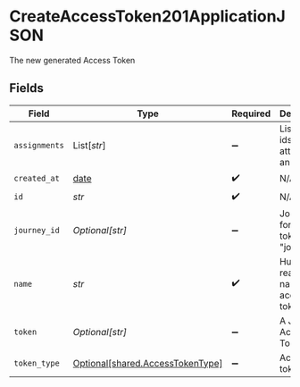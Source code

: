 # CreateAccessToken201ApplicationJSON

The new generated Access Token


## Fields

| Field                                                                      | Type                                                                       | Required                                                                   | Description                                                                | Example                                                                    |
| -------------------------------------------------------------------------- | -------------------------------------------------------------------------- | -------------------------------------------------------------------------- | -------------------------------------------------------------------------- | -------------------------------------------------------------------------- |
| `assignments`                                                              | List[*str*]                                                                | :heavy_minus_sign:                                                         | List of role ids attached to an user                                       |                                                                            |
| `created_at`                                                               | [date](https://docs.python.org/3/library/datetime.html#date-objects)       | :heavy_check_mark:                                                         | N/A                                                                        |                                                                            |
| `id`                                                                       | *str*                                                                      | :heavy_check_mark:                                                         | N/A                                                                        | api_5ZugdRXasLfWBypHi93Fk                                                  |
| `journey_id`                                                               | *Optional[str]*                                                            | :heavy_minus_sign:                                                         | Journey ID for access token type "journey"                                 |                                                                            |
| `name`                                                                     | *str*                                                                      | :heavy_check_mark:                                                         | Human readable name for access token                                       | Postman Access Token                                                       |
| `token`                                                                    | *Optional[str]*                                                            | :heavy_minus_sign:                                                         | A JWT Access Token                                                         | eyJhbGciOiJIUzI1NiIsInR5cCI6Ikp...                                         |
| `token_type`                                                               | [Optional[shared.AccessTokenType]](../../models/shared/accesstokentype.md) | :heavy_minus_sign:                                                         | Access token type                                                          | api                                                                        |